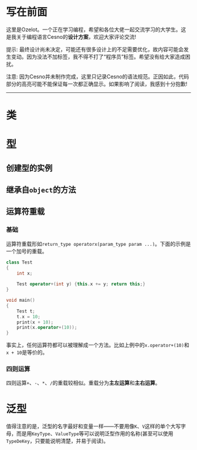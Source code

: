 写在前面
================

这里是Ozelot。一个正在学习编程，希望和各位大佬一起交流学习的大学生。这是我关于编程语言Cesno的**设计方案**，欢迎大家评论交流!

提示: 最终设计尚未决定，可能还有很多设计上的不足需要优化，故内容可能会发生变动。因为没法不加标签，我不得不打了“程序员”标签。希望没有给大家造成困扰。

注意: 因为Cesno并未制作完成，这里只记录Cesno的语法规范。正因如此，代码部分的高亮可能不能保证每一次都正确显示。如果影响了阅读，我感到十分抱歉!

----

# 类



# 型

## 创建型的实例

## 继承自`object`的方法

## 运算符重载

### 基础

运算符重载形如`return_type operatorx(param_type param ...)`。下面的示例是一个加号的重载。

```c++
class Test
{
    int x;
    
    Test operator+(int y) {this.x += y; return this;}
}

void main()
{
    Test t;
    t.x = 10;
    print(x + 10);
    print(x.operator+(10));
}
```

事实上，任何运算符都可以被理解成一个方法。比如上例中的`x.operator+(10)`和`x + 10`是等价的。

### 四则运算

四则运算`+`、`-`、`*`、`/`的重载较相似。重载分为**主左运算**和**主右运算**。



# 泛型



值得注意的是，泛型的名字最好和变量一样——不要用像`K`、`V`这样的单个大写字母，而是用`KeyType`、`ValueType`等可以说明泛型作用的名称(甚至可以使用`TypeDeKey`，只要能说明清楚，并易于阅读)。
